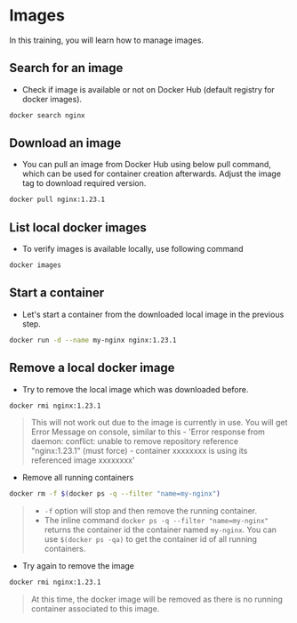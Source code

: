 # Images

In this training, you will learn how to manage images.

## Search for an image

* Check if image is available or not on Docker Hub (default registry for docker images).

```bash
docker search nginx
```

## Download an image

* You can pull an image from Docker Hub using below pull command, which can be used for container creation afterwards. Adjust the image tag to download required version.

```bash
docker pull nginx:1.23.1
```

## List local docker images

* To verify images is available locally, use following command

```bash
docker images
```

## Start a container

* Let's start a container from the downloaded local image in the previous step.

```bash
docker run -d --name my-nginx nginx:1.23.1
```

## Remove a local docker image

* Try to remove the local image which was downloaded before.

```bash
docker rmi nginx:1.23.1
```

>This will not work out due to the image is currently in use. You will get Error Message on console, similar to this - 'Error response from daemon: conflict: unable to remove repository reference "nginx:1.23.1" (must force) - container xxxxxxxx is using its referenced image xxxxxxxx'

* Remove all running containers

```bash
docker rm -f $(docker ps -q --filter "name=my-nginx")
```

> * `-f` option will stop and then remove the running container.
> * The inline command `docker ps -q --filter "name=my-nginx"` returns the container id the container named `my-nginx`.
You can use `$(docker ps -qa)` to get the container id of all running containers.

* Try again to remove the image

```bash
docker rmi nginx:1.23.1
```

>At this time, the docker image will be removed as there is no running container associated to this image.
